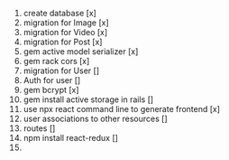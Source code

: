 1. create database [x]
2. migration for Image [x]
3. migration for Video [x]
4. migration for Post [x]
5. gem active model serializer [x]
6. gem rack cors [x]
7. migration for User []
8. Auth for user []
9. gem bcrypt [x]
10. gem install active storage in rails []
11. use npx react command line to generate frontend [x]
12. user associations to other resources []
13. routes []
14. npm install react-redux []
15. 